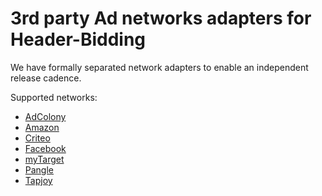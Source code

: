 # 3rd party Ad networks adapters for Header-Bidding

We have formally separated network adapters to enable an independent release cadence.

Supported networks:
* [AdColony](adcolony)
* [Amazon](amazon)
* [Criteo](criteo)
* [Facebook](facebook)
* [myTarget](my_target)
* [Pangle](pangle)
* [Tapjoy](tapjoy)
